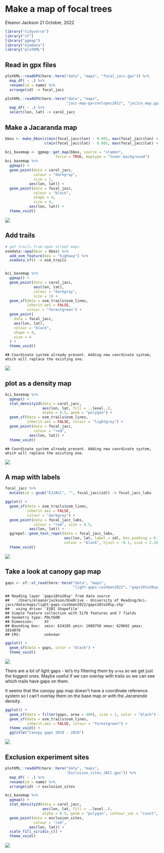 Make a map of focal trees
================
Eleanor Jackson
21 October, 2022

``` r
library("tidyverse")
library("sf")
library("ggmap")
library("osmdata")
library("plotKML")
```

## Read in gpx files

``` r
plotKML::readGPX(here::here("data", "maps", "focal_jacc.gpx")) %>%
  map_df( ~ .) %>%
  rename(id = name) %>%
  arrange(id) -> focal_jacc

plotKML::readGPX(here::here("data", "maps",
                            "jacc-map-garzonlopez2012", "jac1co_map.gpx")) %>%
  map_df( ~ .) %>%
  select(lon, lat) -> carol_jacc
```

## Make a Jacaranda map

``` r
bbox <- make_bbox(c(min(focal_jacc$lon) - 0.001, max(focal_jacc$lon) + 0.005), 
                  c(min(focal_jacc$lat) - 0.005, max(focal_jacc$lat) + 0.001))

bci_basemap <- ggmap::get_map(bbox, source = "stamen", 
                       force = TRUE, maptype = "toner-background")
bci_basemap %>% 
  ggmap() +
  geom_point(data = carol_jacc,
             colour = "darkgray",
             size = 1,
           aes(lon, lat)) +
  geom_point(data = focal_jacc,
             colour = "black",
             shape = 4,
             size = 4,
           aes(lon, lat)) +
  theme_void()
```

![](figures/2021-10-09_create-map/jacc-map-1.png)<!-- -->

## Add trails

``` r
# get trails from open street maps
osmdata::opq(bbox = bbox) %>%
  add_osm_feature(key = "highway") %>%
  osmdata_sf() -> osm_trails


bci_basemap %>%
  ggmap() +
  geom_point(data = carol_jacc,
             aes(lon, lat),
             colour = "darkgray",
             size = 1) +
  geom_sf(data = osm_trails$osm_lines,
          inherit.aes = FALSE,
          colour = "forestgreen") +
  geom_point(
    data = focal_jacc,
    aes(lon, lat),
    colour = "black",
    shape = 4,
    size = 4
  ) +
  theme_void()
```

    ## Coordinate system already present. Adding new coordinate system, which will replace the existing one.

![](figures/2021-10-09_create-map/jacc-map-trails-1.png)<!-- -->

## plot as a density map

``` r
bci_basemap %>% 
  ggmap() +
  stat_density2d(data = carol_jacc,
                 aes(lon, lat, fill = ..level..), 
                 alpha = 0.5, geom = "polygon") + 
  geom_sf(data = osm_trails$osm_lines,
          inherit.aes = FALSE, colour = "lightgrey") +
  geom_point(data = focal_jacc,
             colour = "red",
           aes(lon, lat)) +
  theme_void()
```

    ## Coordinate system already present. Adding new coordinate system, which will replace the existing one.

![](figures/2021-10-09_create-map/density-map-1.png)<!-- -->

## A map with labels

``` r
focal_jacc %>%
  mutate(id = gsub("EJJACC", "", focal_jacc$id)) -> focal_jacc_labs

ggplot() +
  geom_sf(data = osm_trails$osm_lines,
          inherit.aes = FALSE,
          colour = "darkgrey") +
  geom_point(data = focal_jacc_labs,
             colour = "red", size = 0.5, 
           aes(lon, lat)) +
  ggrepel::geom_text_repel(data = focal_jacc_labs, 
                           aes(lon, lat, label = id), box.padding = 0.1,
                           colour = "black", hjust = -0.1, size = 2.25) +
  theme_void()
```

![](figures/2021-10-09_create-map/id-map-1.png)<!-- -->

## Take a look at canopy gap map

``` r
gaps <- sf::st_read(here::here("data", "maps",
                               "light-gaps-cushman2022", "gaps18to20sp.shp")) 
```

    ## Reading layer `gaps18to20sp' from data source 
    ##   `/Users/eleanorjackson/OneDrive - University of Reading/bci-jacc/data/maps/light-gaps-cushman2022/gaps18to20sp.shp' 
    ##   using driver `ESRI Shapefile'
    ## Simple feature collection with 5176 features and 7 fields
    ## Geometry type: POLYGON
    ## Dimension:     XY
    ## Bounding box:  xmin: 624105 ymin: 1009750 xmax: 629692 ymax: 1014878
    ## CRS:           unknown

``` r
ggplot() +
  geom_sf(data = gaps, color = "black") +
  theme_void()
```

![](figures/2021-10-09_create-map/canopy-gaps-1.png)<!-- -->

There are a *lot* of light gaps - let’s try filtering them by `area` so
we get just the biggest ones. Maybe useful if we can overlay with trails
so we can see which trails have gaps on them.

It seems that the canopy gap map doesn’t have a coordinate reference
system so I can’t overlay them on the base map or with the *Jacaranda*
density.

``` r
ggplot() +
  geom_sf(data = filter(gaps, area > 400), size = 1, color = "black") +
  geom_sf(data = osm_trails$osm_lines,
          inherit.aes = FALSE, colour = "forestgreen") +
  theme_void() +
  ggtitle("Canopy gaps 2018 - 2020")
```

![](figures/2021-10-09_create-map/canopy-gaps-trails-1.png)<!-- -->

## Exclusion experiment sites

``` r
plotKML::readGPX(here::here("data", "maps",
                            "Exclusion_sites_JACC.gpx")) %>%
  map_df( ~ .) %>%
  rename(id = name) %>%
  arrange(id) -> exclusion_sites

bci_basemap %>% 
  ggmap() +
  stat_density2d(data = carol_jacc,
                 aes(lon, lat, fill = ..level..), 
                 alpha = 0.5, geom = "polygon", contour_var = "count", bins = 15) + 
  geom_point(data = exclusion_sites,
             colour = "red",
           aes(lon, lat)) +
  scale_fill_viridis_c() +
  theme_void()
```

![](figures/2021-10-09_create-map/exclusion-sites-1.png)<!-- -->
